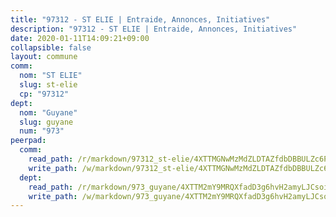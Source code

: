 ```yaml
---
title: "97312 - ST ELIE | Entraide, Annonces, Initiatives"
description: "97312 - ST ELIE | Entraide, Annonces, Initiatives"
date: 2020-01-11T14:09:21+09:00
collapsible: false
layout: commune
comm:
  nom: "ST ELIE"
  slug: st-elie
  cp: "97312"
dept:
  nom: "Guyane"
  slug: guyane
  num: "973"
peerpad:
  comm:
    read_path: /r/markdown/97312_st-elie/4XTTMGNwMzMdZLDTAZfdbDBBULZc6Ppv2Ajh2MK1d1BZ8W2xc
    write_path: /w/markdown/97312_st-elie/4XTTMGNwMzMdZLDTAZfdbDBBULZc6Ppv2Ajh2MK1d1BZ8W2xc-K3TgUnhFVPGTC8gouMjR3KE8PJSUaqRS5EF7ugexaPcoQXTrsurQksi3aTnScRc2tD96M33wAABi31wf1Hi1kGZPV1DCWLWJTqXC25p4wrCfynrRfABAw5MEZwJX5cWLWNzp5cng
  dept:
    read_path: /r/markdown/973_guyane/4XTTM2mY9MRQXfadD3g6hvH2amyLJCsoinYGcPs3moq9GpTwc
    write_path: /w/markdown/973_guyane/4XTTM2mY9MRQXfadD3g6hvH2amyLJCsoinYGcPs3moq9GpTwc-K3TgTgNFrGYQL7RzdiUs2G5kz5wznH8a7V3hvZcSXNRKvSbg2tsbecC3Je5R7hpbbDk7dogAkEsJV5SFg7UEJUHx8Fogpcmn5vubMjKA1FgiKo3tE8H7NRgUs3M6tfhzyxkWCUs8
---
```


